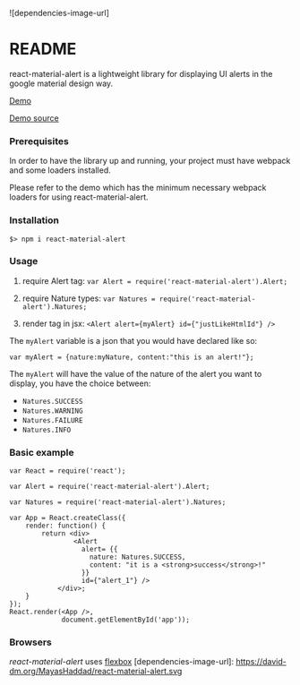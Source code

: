 ![dependencies-image-url]

# README #

react-material-alert is a lightweight library for displaying UI alerts in the google material design way.

[Demo](http://mayashaddad.github.io/react-material-alert-demo/)

[Demo source](https://github.com/MayasHaddad/react-material-alert-demo)

### Prerequisites ###
In order to have the library up and running, your project must have webpack and some loaders installed.

Please refer to the demo which has the minimum necessary webpack loaders for using react-material-alert.

### Installation ###

`$> npm i react-material-alert`
### Usage ###

1. require Alert tag:
`var Alert = require('react-material-alert').Alert;`

2. require Nature types:
`var Natures = require('react-material-alert').Natures;`

3. render tag in jsx:
`<Alert alert={myAlert} id={"justLikeHtmlId"} />`

The `myAlert` variable is a json that you would have declared like so:

`var myAlert = {nature:myNature, content:"this is an alert!"}; `

The `myAlert` will have the value of the nature of the alert you want to display, you have the choice between:

* `Natures.SUCCESS`
* `Natures.WARNING`
* `Natures.FAILURE`
* `Natures.INFO`

### Basic example ###


```
var React = require('react');

var Alert = require('react-material-alert').Alert;

var Natures = require('react-material-alert').Natures;

var App = React.createClass({
    render: function() {
        return <div>
                <Alert 
                  alert= {{
                    nature: Natures.SUCCESS,
                    content: "it is a <strong>success</strong>!"
                  }}
                  id={"alert_1"} />
            </div>;
    }
});
React.render(<App />,
             document.getElementById('app'));
```

### Browsers ###

*react-material-alert* uses [flexbox](http://www.w3.org/TR/css-flexbox-1/)
[dependencies-image-url]: https://david-dm.org/MayasHaddad/react-material-alert.svg

